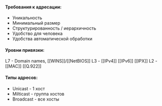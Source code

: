 
#### Требования к адресации:
-  Уникальность
-  Минимальный размер
-  Структурированность / иерархичность 
-  Удобство для человека 
- Удобства автоматической обработки 

#### Уровни привязки:
L7 - Domain names, [[WINS]]/[[NetBIOS]]
L3 - [[IPv4]] [[IPv6]] [[IPX]]
L2 - [[MAC]] [[Q.922]]


#### Типы адресов:
-  Unicast - 1 хост
- Milticast - группа хостов
- Broadcast - все хосты

